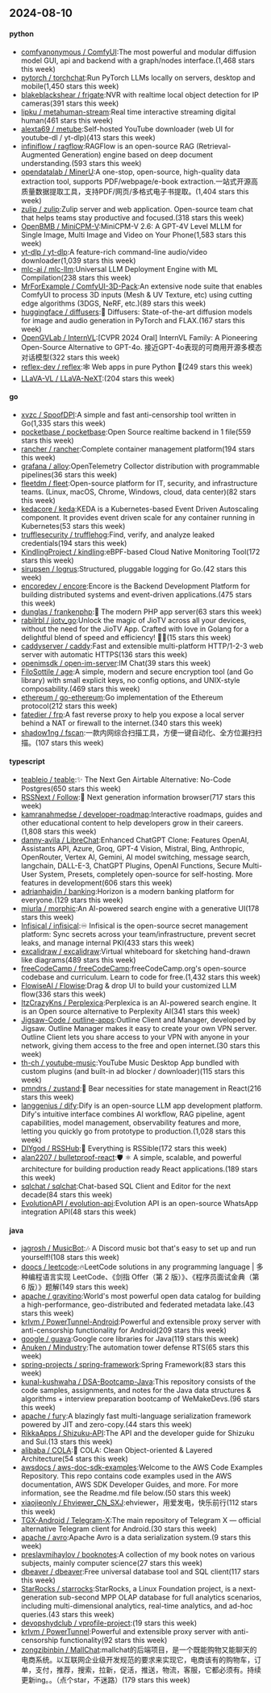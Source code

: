 ## 2024-08-10

#### python
* [comfyanonymous / ComfyUI](https://github.com/comfyanonymous/ComfyUI):The most powerful and modular diffusion model GUI, api and backend with a graph/nodes interface.(1,468 stars this week)
* [pytorch / torchchat](https://github.com/pytorch/torchchat):Run PyTorch LLMs locally on servers, desktop and mobile(1,450 stars this week)
* [blakeblackshear / frigate](https://github.com/blakeblackshear/frigate):NVR with realtime local object detection for IP cameras(391 stars this week)
* [lipku / metahuman-stream](https://github.com/lipku/metahuman-stream):Real time interactive streaming digital human(461 stars this week)
* [alexta69 / metube](https://github.com/alexta69/metube):Self-hosted YouTube downloader (web UI for youtube-dl / yt-dlp)(413 stars this week)
* [infiniflow / ragflow](https://github.com/infiniflow/ragflow):RAGFlow is an open-source RAG (Retrieval-Augmented Generation) engine based on deep document understanding.(593 stars this week)
* [opendatalab / MinerU](https://github.com/opendatalab/MinerU):A one-stop, open-source, high-quality data extraction tool, supports PDF/webpage/e-book extraction.一站式开源高质量数据提取工具，支持PDF/网页/多格式电子书提取。(1,404 stars this week)
* [zulip / zulip](https://github.com/zulip/zulip):Zulip server and web application. Open-source team chat that helps teams stay productive and focused.(318 stars this week)
* [OpenBMB / MiniCPM-V](https://github.com/OpenBMB/MiniCPM-V):MiniCPM-V 2.6: A GPT-4V Level MLLM for Single Image, Multi Image and Video on Your Phone(1,583 stars this week)
* [yt-dlp / yt-dlp](https://github.com/yt-dlp/yt-dlp):A feature-rich command-line audio/video downloader(1,039 stars this week)
* [mlc-ai / mlc-llm](https://github.com/mlc-ai/mlc-llm):Universal LLM Deployment Engine with ML Compilation(238 stars this week)
* [MrForExample / ComfyUI-3D-Pack](https://github.com/MrForExample/ComfyUI-3D-Pack):An extensive node suite that enables ComfyUI to process 3D inputs (Mesh & UV Texture, etc) using cutting edge algorithms (3DGS, NeRF, etc.)(89 stars this week)
* [huggingface / diffusers](https://github.com/huggingface/diffusers):🤗 Diffusers: State-of-the-art diffusion models for image and audio generation in PyTorch and FLAX.(167 stars this week)
* [OpenGVLab / InternVL](https://github.com/OpenGVLab/InternVL):[CVPR 2024 Oral] InternVL Family: A Pioneering Open-Source Alternative to GPT-4o. 接近GPT-4o表现的可商用开源多模态对话模型(322 stars this week)
* [reflex-dev / reflex](https://github.com/reflex-dev/reflex):🕸️ Web apps in pure Python 🐍(249 stars this week)
* [LLaVA-VL / LLaVA-NeXT](https://github.com/LLaVA-VL/LLaVA-NeXT):(204 stars this week)

#### go
* [xvzc / SpoofDPI](https://github.com/xvzc/SpoofDPI):A simple and fast anti-censorship tool written in Go(1,335 stars this week)
* [pocketbase / pocketbase](https://github.com/pocketbase/pocketbase):Open Source realtime backend in 1 file(559 stars this week)
* [rancher / rancher](https://github.com/rancher/rancher):Complete container management platform(194 stars this week)
* [grafana / alloy](https://github.com/grafana/alloy):OpenTelemetry Collector distribution with programmable pipelines(36 stars this week)
* [fleetdm / fleet](https://github.com/fleetdm/fleet):Open-source platform for IT, security, and infrastructure teams. (Linux, macOS, Chrome, Windows, cloud, data center)(82 stars this week)
* [kedacore / keda](https://github.com/kedacore/keda):KEDA is a Kubernetes-based Event Driven Autoscaling component. It provides event driven scale for any container running in Kubernetes(53 stars this week)
* [trufflesecurity / trufflehog](https://github.com/trufflesecurity/trufflehog):Find, verify, and analyze leaked credentials(194 stars this week)
* [KindlingProject / kindling](https://github.com/KindlingProject/kindling):eBPF-based Cloud Native Monitoring Tool(172 stars this week)
* [sirupsen / logrus](https://github.com/sirupsen/logrus):Structured, pluggable logging for Go.(42 stars this week)
* [encoredev / encore](https://github.com/encoredev/encore):Encore is the Backend Development Platform for building distributed systems and event-driven applications.(475 stars this week)
* [dunglas / frankenphp](https://github.com/dunglas/frankenphp):🧟 The modern PHP app server(63 stars this week)
* [rabilrbl / jiotv_go](https://github.com/rabilrbl/jiotv_go):Unlock the magic of JioTV across all your devices, without the need for the JioTV App. Crafted with love in Golang for a delightful blend of speed and efficiency! 🌟✨(15 stars this week)
* [caddyserver / caddy](https://github.com/caddyserver/caddy):Fast and extensible multi-platform HTTP/1-2-3 web server with automatic HTTPS(136 stars this week)
* [openimsdk / open-im-server](https://github.com/openimsdk/open-im-server):IM Chat(39 stars this week)
* [FiloSottile / age](https://github.com/FiloSottile/age):A simple, modern and secure encryption tool (and Go library) with small explicit keys, no config options, and UNIX-style composability.(469 stars this week)
* [ethereum / go-ethereum](https://github.com/ethereum/go-ethereum):Go implementation of the Ethereum protocol(212 stars this week)
* [fatedier / frp](https://github.com/fatedier/frp):A fast reverse proxy to help you expose a local server behind a NAT or firewall to the internet.(340 stars this week)
* [shadow1ng / fscan](https://github.com/shadow1ng/fscan):一款内网综合扫描工具，方便一键自动化、全方位漏扫扫描。(107 stars this week)

#### typescript
* [teableio / teable](https://github.com/teableio/teable):✨ The Next Gen Airtable Alternative: No-Code Postgres(650 stars this week)
* [RSSNext / Follow](https://github.com/RSSNext/Follow):🧡 Next generation information browser(717 stars this week)
* [kamranahmedse / developer-roadmap](https://github.com/kamranahmedse/developer-roadmap):Interactive roadmaps, guides and other educational content to help developers grow in their careers.(1,808 stars this week)
* [danny-avila / LibreChat](https://github.com/danny-avila/LibreChat):Enhanced ChatGPT Clone: Features OpenAI, Assistants API, Azure, Groq, GPT-4 Vision, Mistral, Bing, Anthropic, OpenRouter, Vertex AI, Gemini, AI model switching, message search, langchain, DALL-E-3, ChatGPT Plugins, OpenAI Functions, Secure Multi-User System, Presets, completely open-source for self-hosting. More features in development(606 stars this week)
* [adrianhajdin / banking](https://github.com/adrianhajdin/banking):Horizon is a modern banking platform for everyone.(129 stars this week)
* [miurla / morphic](https://github.com/miurla/morphic):An AI-powered search engine with a generative UI(178 stars this week)
* [Infisical / infisical](https://github.com/Infisical/infisical):♾ Infisical is the open-source secret management platform: Sync secrets across your team/infrastructure, prevent secret leaks, and manage internal PKI(433 stars this week)
* [excalidraw / excalidraw](https://github.com/excalidraw/excalidraw):Virtual whiteboard for sketching hand-drawn like diagrams(489 stars this week)
* [freeCodeCamp / freeCodeCamp](https://github.com/freeCodeCamp/freeCodeCamp):freeCodeCamp.org's open-source codebase and curriculum. Learn to code for free.(1,432 stars this week)
* [FlowiseAI / Flowise](https://github.com/FlowiseAI/Flowise):Drag & drop UI to build your customized LLM flow(336 stars this week)
* [ItzCrazyKns / Perplexica](https://github.com/ItzCrazyKns/Perplexica):Perplexica is an AI-powered search engine. It is an Open source alternative to Perplexity AI(341 stars this week)
* [Jigsaw-Code / outline-apps](https://github.com/Jigsaw-Code/outline-apps):Outline Client and Manager, developed by Jigsaw. Outline Manager makes it easy to create your own VPN server. Outline Client lets you share access to your VPN with anyone in your network, giving them access to the free and open internet.(30 stars this week)
* [th-ch / youtube-music](https://github.com/th-ch/youtube-music):YouTube Music Desktop App bundled with custom plugins (and built-in ad blocker / downloader)(115 stars this week)
* [pmndrs / zustand](https://github.com/pmndrs/zustand):🐻 Bear necessities for state management in React(216 stars this week)
* [langgenius / dify](https://github.com/langgenius/dify):Dify is an open-source LLM app development platform. Dify's intuitive interface combines AI workflow, RAG pipeline, agent capabilities, model management, observability features and more, letting you quickly go from prototype to production.(1,028 stars this week)
* [DIYgod / RSSHub](https://github.com/DIYgod/RSSHub):🧡 Everything is RSSible(172 stars this week)
* [alan2207 / bulletproof-react](https://github.com/alan2207/bulletproof-react):🛡️ ⚛️ A simple, scalable, and powerful architecture for building production ready React applications.(189 stars this week)
* [sqlchat / sqlchat](https://github.com/sqlchat/sqlchat):Chat-based SQL Client and Editor for the next decade(84 stars this week)
* [EvolutionAPI / evolution-api](https://github.com/EvolutionAPI/evolution-api):Evolution API is an open-source WhatsApp integration API(48 stars this week)

#### java
* [jagrosh / MusicBot](https://github.com/jagrosh/MusicBot):🎶 A Discord music bot that's easy to set up and run yourself!(108 stars this week)
* [doocs / leetcode](https://github.com/doocs/leetcode):🔥LeetCode solutions in any programming language | 多种编程语言实现 LeetCode、《剑指 Offer（第 2 版）》、《程序员面试金典（第 6 版）》题解(149 stars this week)
* [apache / gravitino](https://github.com/apache/gravitino):World's most powerful open data catalog for building a high-performance, geo-distributed and federated metadata lake.(43 stars this week)
* [krlvm / PowerTunnel-Android](https://github.com/krlvm/PowerTunnel-Android):Powerful and extensible proxy server with anti-censorship functionality for Android(209 stars this week)
* [google / guava](https://github.com/google/guava):Google core libraries for Java(119 stars this week)
* [Anuken / Mindustry](https://github.com/Anuken/Mindustry):The automation tower defense RTS(65 stars this week)
* [spring-projects / spring-framework](https://github.com/spring-projects/spring-framework):Spring Framework(83 stars this week)
* [kunal-kushwaha / DSA-Bootcamp-Java](https://github.com/kunal-kushwaha/DSA-Bootcamp-Java):This repository consists of the code samples, assignments, and notes for the Java data structures & algorithms + interview preparation bootcamp of WeMakeDevs.(96 stars this week)
* [apache / fury](https://github.com/apache/fury):A blazingly fast multi-language serialization framework powered by JIT and zero-copy.(44 stars this week)
* [RikkaApps / Shizuku-API](https://github.com/RikkaApps/Shizuku-API):The API and the developer guide for Shizuku and Sui.(13 stars this week)
* [alibaba / COLA](https://github.com/alibaba/COLA):🥤 COLA: Clean Object-oriented & Layered Architecture(54 stars this week)
* [awsdocs / aws-doc-sdk-examples](https://github.com/awsdocs/aws-doc-sdk-examples):Welcome to the AWS Code Examples Repository. This repo contains code examples used in the AWS documentation, AWS SDK Developer Guides, and more. For more information, see the Readme.md file below.(50 stars this week)
* [xiaojieonly / Ehviewer_CN_SXJ](https://github.com/xiaojieonly/Ehviewer_CN_SXJ):ehviewer，用爱发电，快乐前行(112 stars this week)
* [TGX-Android / Telegram-X](https://github.com/TGX-Android/Telegram-X):The main repository of Telegram X — official alternative Telegram client for Android.(30 stars this week)
* [apache / avro](https://github.com/apache/avro):Apache Avro is a data serialization system.(9 stars this week)
* [preslavmihaylov / booknotes](https://github.com/preslavmihaylov/booknotes):A collection of my book notes on various subjects, mainly computer science(27 stars this week)
* [dbeaver / dbeaver](https://github.com/dbeaver/dbeaver):Free universal database tool and SQL client(117 stars this week)
* [StarRocks / starrocks](https://github.com/StarRocks/starrocks):StarRocks, a Linux Foundation project, is a next-generation sub-second MPP OLAP database for full analytics scenarios, including multi-dimensional analytics, real-time analytics, and ad-hoc queries.(43 stars this week)
* [devopshydclub / vprofile-project](https://github.com/devopshydclub/vprofile-project):(19 stars this week)
* [krlvm / PowerTunnel](https://github.com/krlvm/PowerTunnel):Powerful and extensible proxy server with anti-censorship functionality(92 stars this week)
* [zongzibinbin / MallChat](https://github.com/zongzibinbin/MallChat):mallchat的后端项目，是一个既能购物又能聊天的电商系统。以互联网企业级开发规范的要求来实现它，电商该有的购物车，订单，支付，推荐，搜索，拉新，促活，推送，物流，客服，它都必须有。持续更新ing。。（点个star，不迷路）(179 stars this week)
